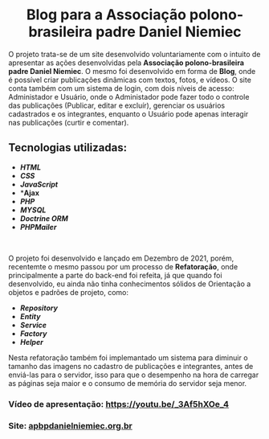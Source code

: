 <h1 align="center">Blog para a Associação polono-brasileira padre Daniel Niemiec</h1>

O projeto trata-se de um site desenvolvido voluntariamente com o intuito de apresentar as ações desenvolvidas pela <strong>Associação polono-brasileira padre Daniel Niemiec</strong>.
O mesmo foi desenvolvido em forma de <strong>Blog</strong>, onde é possível criar publicações dinâmicas com textos, fotos, e vídeos. O site conta também com um sistema de login, com 
dois níveis de acesso: Administador e Usuário, onde o Administador pode fazer todo o controle das publicações (Publicar, editar e excluír), gerenciar os usuários 
cadastrados e os integrantes, enquanto o Usuário pode apenas interagir nas publicações (curtir e comentar). 

<h2>Tecnologias utilizadas: </h2>


- ***HTML***
- ***CSS***
- ***JavaScript***
- ***Ajax**
- ***PHP***
- ***MYSQL***
- ***Doctrine ORM***
- ***PHPMailer***
<br>

O projeto foi desenvolvido e lançado em Dezembro de 2021, porém, recentemte o mesmo passou por um processo de <strong>Refatoração</strong>, onde principalmente a parte do 
back-end foi refeita, já que quando foi desenvolvido, eu ainda não tinha conhecimentos sólidos de Orientação a objetos e padrões de projeto, como: 

- ***Repository***
- ***Entity***
- ***Service***
- ***Factory***
- ***Helper***

Nesta refatoração também foi implemantado um sistema para diminuir o tamanho das imagens no cadastro de publicações e integrantes, antes de enviá-las para o servidor, isso
para que o desempenho na hora de carregar as páginas seja maior e o consumo de memória do servidor seja menor.

<h3>Vídeo de apresentação: <a href="https://youtu.be/_3Af5hXOe_4" target="_blank">https://youtu.be/_3Af5hXOe_4</a></h3>
<h3>Site: <a href="https://apbpdanielniemiec.org.br" target="_blank">apbpdanielniemiec.org.br</a></h3>
